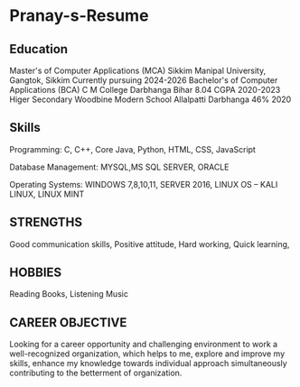 # Pranay-s-Resume

## Education
Master's of Computer Applications (MCA) Sikkim Manipal University, Gangtok, Sikkim Currently pursuing 2024-2026
Bachelor's of Computer Applications (BCA) C M College Darbhanga Bihar 8.04 CGPA 2020-2023
Higer Secondary Woodbine Modern School Allalpatti Darbhanga 46% 2020

## Skills
Programming: C, C++, Core Java, Python, HTML, CSS, JavaScript

Database Management: MYSQL,MS SQL SERVER, ORACLE

Operating Systems: WINDOWS 7,8,10,11, SERVER 2016, LINUX OS – KALI LINUX, LINUX MINT

## STRENGTHS
Good communication skills, 
Positive attitude, 
Hard working, 
Quick learning,

## HOBBIES
Reading Books, 
Listening Music

## CAREER OBJECTIVE
Looking for a career opportunity and challenging environment to work a well-recognized organization, which helps to me, explore and improve my skills, enhance my knowledge towards individual approach simultaneously contributing to the betterment of organization.
